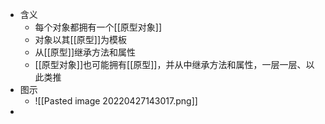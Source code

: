 - 含义
	- 每个对象都拥有一个[[原型对象]]
	- 对象以其[[原型]]为模板
	- 从[[原型]]继承方法和属性
	- [[原型对象]]也可能拥有[[原型]]，并从中继承方法和属性，一层一层、以此类推
- 图示
	- ![[Pasted image 20220427143017.png]]
- 